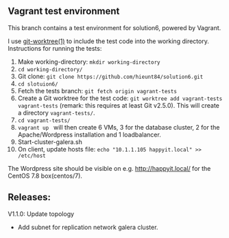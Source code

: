 ## Vagrant test environment

This branch contains a test environment for solution6, powered by Vagrant.

I use [git-worktree(1)](https://git-scm.com/docs/git-worktree) to include the test code into the working directory. Instructions for running the tests:

1. Make working-directory: `mkdir working-directory` 
2. `cd working-directory/`
3. Git clone: `git clone https://github.com/hieunt84/solution6.git`
4. `cd slotuion6/`
5. Fetch the tests branch: `git fetch origin vagrant-tests`
6. Create a Git worktree for the test code: `git worktree add vagrant-tests vagrant-tests` (remark: this requires at least Git v2.5.0). This will create a directory `vagrant-tests/`.
7. `cd vagrant-tests/`
8. `vagrant up ` will then create 6 VMs, 3 for the database cluster, 2 for the Apache/Wordpress installation and 1 loadbalancer.
9. Start-cluster-galera.sh
10. On client, update hosts file: `echo "10.1.1.105 happyit.local" >> /etc/host`

The Wordpress site should be visible on e.g. <http://happyit.local/> for the CentOS 7.8 box(centos/7).

## Releases:
V1.1.0: Update topology
- Add subnet for replication network galera cluster.
